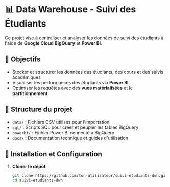 # 📊 Data Warehouse - Suivi des Étudiants  

Ce projet vise à centraliser et analyser les données de suivi des étudiants à l'aide de **Google Cloud BigQuery** et **Power BI**.  

## 🚀 Objectifs  
- Stocker et structurer les données des étudiants, des cours et des suivis académiques  
- Visualiser les performances des étudiants via **Power BI**  
- Optimiser les requêtes avec des **vues matérialisées** et le **partitionnement**  

## 📂 Structure du projet  
- `data/` : Fichiers CSV utilisés pour l'importation  
- `sql/` : Scripts SQL pour créer et peupler les tables BigQuery  
- `powerbi/` : Fichier Power BI connecté à BigQuery  
- `docs/` : Documentation technique et guides d'utilisation  

## 🔧 Installation et Configuration  

1. **Cloner le dépôt**  
   ```bash
   git clone https://github.com/ton-utilisateur/suivi-etudiants-dwh.git  
   cd suivi-etudiants-dwh  
